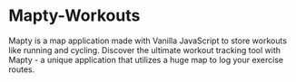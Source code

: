 # Mapty-Workouts
Mapty is a map application made with Vanilla JavaScript to store workouts like running and cycling. Discover the ultimate workout tracking tool with Mapty - a unique application that utilizes a huge map to log your exercise routes.
